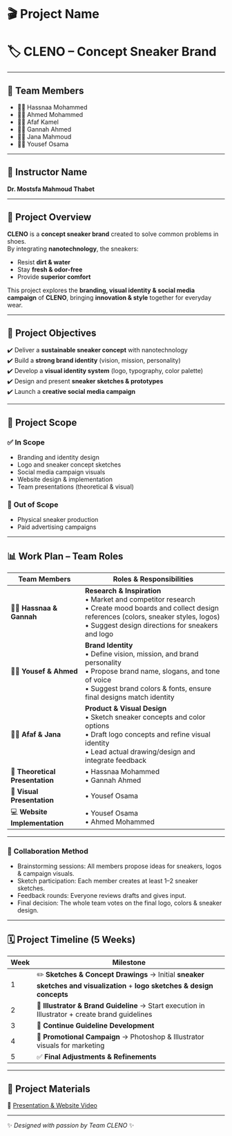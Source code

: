 # 🎬 **Project Name**  
# 🏷️ **CLENO – Concept Sneaker Brand**  

---

## 👥 **Team Members**  
- 👩‍🎨 Hassnaa Mohammed  
- 👨‍🎨 Ahmed Mohammed  
- 👩‍🎨 Afaf Kamel  
- 👩‍🎨 Gannah Ahmed  
- 👩‍🎨 Jana Mahmoud  
- 👨‍🎨 Yousef Osama  

---

## 📍 **Instructor Name**  
**Dr. Mostsfa Mahmoud Thabet**  

---

## 📌 **Project Overview**  
**CLENO** is a **concept sneaker brand** created to solve common problems in shoes.  
By integrating **nanotechnology**, the sneakers:  
- Resist **dirt & water**  
- Stay **fresh & odor-free**  
- Provide **superior comfort**  

This project explores the **branding, visual identity & social media campaign** of **CLENO**, bringing **innovation & style** together for everyday wear.  

---

## 🎯 **Project Objectives**  
✔️ Deliver a **sustainable sneaker concept** with nanotechnology  
✔️ Build a **strong brand identity** (vision, mission, personality)  
✔️ Develop a **visual identity system** (logo, typography, color palette)  
✔️ Design and present **sneaker sketches & prototypes**  
✔️ Launch a **creative social media campaign**  

---

## 📂 **Project Scope**  

### ✅ **In Scope**  
- Branding and identity design  
- Logo and sneaker concept sketches  
- Social media campaign visuals  
- Website design & implementation  
- Team presentations (theoretical & visual)  

### 🚫 **Out of Scope**  
- Physical sneaker production  
- Paid advertising campaigns  

---

## 📊 **Work Plan – Team Roles**  

| Team Members | Roles & Responsibilities |
|--------------|---------------------------|
| 👩‍🎨 **Hassnaa & Gannah** | **Research & Inspiration**<br>• Market and competitor research <br>• Create mood boards and collect design references (colors, sneaker styles, logos) <br>• Suggest design directions for sneakers and logo |
| 👨‍🎨 **Yousef & Ahmed** | **Brand Identity**<br>• Define vision, mission, and brand personality <br>• Propose brand name, slogans, and tone of voice <br>• Suggest brand colors & fonts, ensure final designs match identity |
| 👩‍🎨 **Afaf & Jana** | **Product & Visual Design**<br>• Sketch sneaker concepts and color options <br>• Draft logo concepts and refine visual identity <br>• Lead actual drawing/design and integrate feedback |
| 📝 **Theoretical Presentation** | • Hassnaa Mohammed <br>• Gannah Ahmed |
| 🎨 **Visual Presentation** | • Yousef Osama |
| 💻 **Website Implementation** | • Yousef Osama <br>• Ahmed Mohammed |

---

### 🤝 **Collaboration Method**  
- Brainstorming sessions: All members propose ideas for sneakers, logos & campaign visuals.  
- Sketch participation: Each member creates at least 1–2 sneaker sketches.  
- Feedback rounds: Everyone reviews drafts and gives input.  
- Final decision: The whole team votes on the final logo, colors & sneaker design.  

---

## 🗓️ **Project Timeline (5 Weeks)**  

| Week | Milestone |
|------|------------|
| 1 | ✏️ **Sketches & Concept Drawings** → Initial **sneaker sketches and visualization** + **logo sketches & design concepts** |
| 2 | 🎨 **Illustrator & Brand Guideline** → Start execution in Illustrator + create brand guidelines |
| 3 | 📘 **Continue Guideline Development** |
| 4 | 📢 **Promotional Campaign** → Photoshop & Illustrator visuals for marketing |
| 5 | ✅ **Final Adjustments & Refinements** |

---

## 📎 **Project Materials**  
📂 [Presentation & Website Video](https://drive.google.com/drive/folders/1-hak2XG8AAVLZBtgEjfdYILuq-e9rh1P?usp=sharing)  

---
✨ *Designed with passion by Team CLENO* ✨
